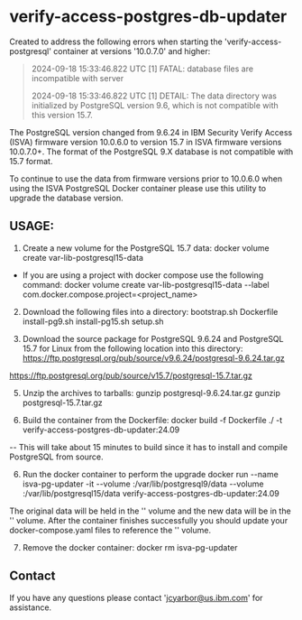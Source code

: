 # verify-access-postgres-db-updater

Created to address the following errors when starting the 'verify-access-postgresql' container at versions '10.0.7.0' and higher:
>2024-09-18 15:33:46.822 UTC [1] FATAL:  database files are incompatible with server
>
>2024-09-18 15:33:46.822 UTC [1] DETAIL:  The data directory was initialized by PostgreSQL version 9.6, which is not compatible with this version 15.7.

The PostgreSQL version changed from 9.6.24 in IBM Security Verify Access (ISVA) firmware version 10.0.6.0 to version 15.7 in ISVA firmware versions 10.0.7.0+.
The format of the PostgreSQL 9.X database is not compatible with 15.7 format.

To continue to use the data from firmware versions prior to 10.0.6.0 when using the ISVA PostgreSQL Docker container please use
this utility to upgrade the database version.

## USAGE:
1) Create a new volume for the PostgreSQL 15.7 data:
docker volume create var-lib-postgresql15-data
 - If you are using a project with docker compose use the following command:
docker volume create var-lib-postgresql15-data --label com.docker.compose.project=<project_name>

2) Download the following files into a directory:
bootstrap.sh
Dockerfile
install-pg9.sh
install-pg15.sh
setup.sh

3) Download the source package for PostgreSQL 9.6.24 and PostgreSQL 15.7 for Linux from the following location into this directory:
https://ftp.postgresql.org/pub/source/v9.6.24/postgresql-9.6.24.tar.gz

https://ftp.postgresql.org/pub/source/v15.7/postgresql-15.7.tar.gz

5) Unzip the archives to tarballs:
gunzip postgresql-9.6.24.tar.gz
gunzip postgresql-15.7.tar.gz

6) Build the container from the Dockerfile:
docker build -f Dockerfile ./ -t verify-access-postgres-db-updater:24.09

-- This will take about 15 minutes to build since it has to install and compile PostgreSQL from source.

6) Run the docker container to perform the upgrade
docker run --name isva-pg-updater -it --volume <var-lib-postgresql-data>:/var/lib/postgresql9/data --volume <var-lib-postgresql15-data>:/var/lib/postgresql15/data verify-access-postgres-db-updater:24.09

The original data will be held in the '<var-lib-postgresql-data>' volume and the new data will be in the '<var-lib-postgresql15-data>' volume.
After the container finishes successfully you should update your docker-compose.yaml files to reference the '<var-lib-postgresql15-data>' volume.

7) Remove the docker container:
docker rm isva-pg-updater

## Contact
If you have any questions please contact 'jcyarbor@us.ibm.com' for assistance.
